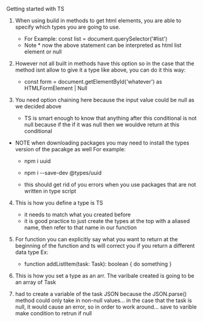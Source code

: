 Getting started with TS

1. When using build in methods to get html elements, you are able to specify which types you are going to use.

    - For Example:
    const list = document.querySelector<HTMLUListElement>('#list')

    * Note * now the above statement can be interpreted as html list element or null

2. However not all built in methods have this option so in the case that the method isnt allow to give it a type like above, you can do it this way:

    - const form = document.getElementById('whatever') as HTMLFormElement | Null

3. You need option chaining here because the input value could be null as we decided above
    - TS is smart enough to know that anything after this conditional is not null because if the if it was null then we wouldve return at this conditional


* NOTE when downloading packages you may need to install the types version of the pacakge as well
    For example:
    - npm i uuid
    - npm i --save-dev @types/uuid

    - this should get rid of you errors when you use packages that are not written in type script


4. This is how you define a type is TS
    - it needs to match what you created before
    - it is good practice to just create the types at the top with a aliased name, then refer to that name in our function

5. For function you can explicitly say what you want to return at the beginning of the function and ts will correct you if you return a different data type
    Ex:
    - function addListItem(task: Task): boolean {
        do something
    }

6. This is how you set a type as an arr. The varibale created is going to be an array of Task


7. had to create a variable of the task JSON because the JSON.parse() method could only take in non-null values... in the case that the task is null, it would cause an error, so in order to work around... save to varible make condition to retrun if null
